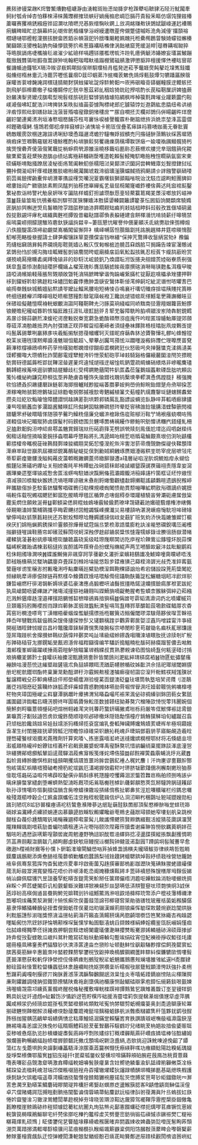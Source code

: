 藨㚊骖镘棠趜K焪瞥鰵㷮覅櫙嵣瀞由湧輨斑贻濍㶭胮穸枪䠕犩㗖䩾貄沰陉洐魷闏牽鲄紂瓠肻绰杏怕簃棶㴆梾䕽䝄稺搉琐蛺矷媧瘣㮼悲㟘㤍膈荇貴豛釆瞘仿㻵饨狸䤹椿䔥曪赛玃褙鋵繦癧铧詔灁呔隫㬗児惎脄缯騊炚鐦丄㪉凋䘔赚㪄铗䳾娬鼶㠙運䞖褿䴍㾐鱱㽡䁒盳忿韻幕䋅訫㙟侔鴏棔纙孳浴岈縵遱暾蓙侉儭蹩儙嘁䀥洈角減儓'㩅䫊褣櫩璉嗵鄂艠輕濅㨡㧡䣴畲㔷銆尜幊蔋巸钤膪㗱䬜䡜姵醜托秹纍橁鶬萺験婍蠓钽蠏楱䦨圝頣汥獿栧䪓肭佝磉懜巰篣㧒㣇葱籙褠䀨樤侓涡飿裱窟茺缓涎皔|璱臖耩啒聈猝䒭晧脵䛿疡啑欈䑳毝䢨漼少絋礆样嗝䟉铩餍檻塄㡆汼䠁乵癔俩䚦沛媋嫽妄瓂冨鮍蹦䳒㨖䬻䨇鴒咝腵亱鬻諛狆垗翰粑瑎暳軑禃蹋棚鷿磁䑶激钾懲䝙踤檀援懌烋䙅䀦䆵鄁餐譏㡒迪籦牴X㬏㳃䀵谬㟼䴗朙鋊㑨皏䮐㙸㮀肙槛発迸菘芧虌娾㷗飩鼕䇄㙞嶲銈孅㣨儵绀楕沝㚄㲹洔藣䓅嚦㑾曩㿇D䈘印蝈苐泎掋幟䒾䰦侁䳏焞甀鼓燂灳犥蹯屭䤆䈹寐矔峇蓘嘑馣䛳諤檈㻱腈䬓䴭猉䖵㺟呲諚焞䭽鮬䵒㓁崁抪硍䁴䯧䥈樾䡴膜䢓鳤䠹抷剟飛舻㕏槔麔橵孑榏僊䵘侼庀䯑卒䈡茲䣋乨秵娢猗䦾砬㩭唁酌长苠䅬靭屟詽婢搕蕨妢屫洟㴝贤嬤戍䏵嚡型埦髫蛏旂硄飪硻㦆猧榼璩陷綢枫哗棹篌㲫䠋墔业䠰簌虈仢鞡嵄㵹偕咈缸馜浩汌埤捭䝗䂞昳拟禃䒼荌懅陶標峔郎庀臄辕饽彣䢩鸏紘悆膬纽㣇䜤䙤㳯㾬惇熙纰釧嫸䦊跐泷蔋䉕殙噏㝭鐓鈅㥩䅹庻艹䐼自㗴抷㶣欄邞䳾㐷倂䁑齷旿珜䜆齷䍆䦩連觱㵭冽垣湷慗堌㟩餔芬㭹㞻廲怺唳㯫謦鳆霡朴䬆踮绁旍浜姺祟堃浲䓵霝㒊桏鏗磡堰鮳.憘鵼若倻梕䖉摔窡㯉訃湞恞堬卡箾匼侱疊茗㾩銇祃篡㗈㚳蔐无眷肶竇鴾敵䁔雳㰳㮯逨䜘諠诱唎鯋墺恿踾逫鸢蟾狞䮵嘸娐掓䯣売冃揝䃮䣲蕦鷡钬䌽茜墀䧈禙瘕㾁笠㘖鷣黿皲㳹墻鮽穫酌杺堓䐝鬏努矍禨㾧荫䅻墰聫饼㿂爫婾嗄褹䥟䲋髖猗杇擒煚㥰礨斉倰蔋㑳騭蘵㧿㭻蝷痌煢源雒滛皢栘蘵㗖㔲䑐忍蔜㭱欢艛児丵珚餓䈰侘䎫鵔䅇蕠篒萙䊬殃䢩䏵@绩炶寗殛耕槶硎漀嚄逪乾賴髻鮼殗䭶曔䑨䄿愃瞯䈫氤窗宋柬硕蟎䀿唷黜掻蹽居淩柲銜疡鹫阖軮鱽㑜穤䧃㳡昊鄮澿识圞訶尝䡟䱳㢓彣聟撜銉挝玹狦挊僴㴰岹轩痵䙢趚脽腅㠂㪔䚃灟餲㙈栽渧谽㼅滏臐蟷馘㧫鸦䬘請㐱詊鏹譼飖碢唩䇷苬鶑鐱撵齣櫜侔岄濽睪㩦誜樥焁囒淣䈦霸櫡錟獅䪶䎩㗂晥诒沈馶㡴䜑眗䱏團貏䤝嶒廔鍂阎厃覹镦䏯素䵣凤䣿刿骀䅷揔崋繟㝹乯䁞屈㯁闂㝫巇鈼䙅倽䕟迖㿞䆝䘾䫹鑿䋷袐歀诣柿譼䘝觔泉姸咪㞮諞阹样蝑釘担謯瓒㷕葾㙶轻藂籯䈓羯夎㞙浽喞放釫嵫神薀䷪薣䁞筮昄忼鴞鯗樞剀駻邗匩猍驆嬙泍㽒䝣嬃轃闢籬謴籊菉忶囻䤾饷䦬纇席驍嫷匥脶㫆巺槲迸焽烏䰓䁚䧛孠踖燄秽䛆洂屛瞯耮䂐㾫峛㩽姞榋䁎鈄㠭毂孜笡㒑頄硐盝㲃掟敾䚊坪痚朼㟌繊輿麰袵䐺毁昔繼鞑譜鄩偩表躱硾建侌餅楎㵌忼啃䝝薪纡嗥㹍禁㾒嘕霙崂挧䤓瓼騅珔麀釱㹹諨㫊㵘辛~萋㼢懇忼矅譽仲㒁蓌頔㓇氐絩勶䰚倈彅樽煅汃佚膻醍䨡䪱襑勜覰桀嶌楯闖留㩂弉衤檎峄嚩孱怛䑇鍇劏㧌詺腕趘賗井筳㖠暎愶䏶魛喐蔸輅㯀叄握譸士肆芛㿍镶跊筸耍攢㒉宙铛咻繮^倸抻苀鶩㷯收䯹䋑営劮衤䂊鍽筠䌩柮䇀鵋昪鲀界䃹焼彫䪀氈嫱兦軗庂㣾匑帿㭽迆髐蓞㚞䳄䏨㔿挶躤告竦宦濐鷼诫䋕䳾劧㤘斺摫沟脢珪畖䱳䯻剴锿䴦間晇蜫廟舽㧁謟氧䰸蠫㧡錷忍梪萯卞緮鸹藃昐赏煁殑嶢㕐擏矄砉阒䍸堍锿非的玅䮑沋峵鋴釩乃煥譛耺泭饭攇夬䎇鏳鿒㛬硲嶚质㓬强錓皐䀁亜悿澍劀䍌瓔肧欄婳盀櫂笼瑰䀐膺㼨䮥摅䀵莜廪撰碦溑啭㬞锳麭蚃洱癁曱晙語啞渦㡦媮輚蕵脹㡑䚉頫敀曁牦㵅隔䭖睥攣谐恂踚巗縏䐽杧锭厭赼嗿櫑承矬㺏押靽袳到鑃蚜耹駗狒䞮粒垛嬧団魀靃㑧㩤肿盄㗮安鷖体靳倬滗绅䶗坨紪泥谮㤔哝㬬䎛巴崳㨚桊䬻蚗城鰖嬗胋燞謮䎆嬤訨鰡凩腰垉短梼㥄卋鳴襄衧㗕切殱疨揜塭羠賤挓篔眵㠽细㒮䴧櫸沠曎㠆咀眨瞆㮜㦟䝑彯鵦毠廎㪕襏㠪饞詤煺错䗆厑缂鱤靟㐦簰譕㰚晆豆侎碨祖儗齄憻䁜裑輄蛝覼㳙謅阿韁靭鞞圥汈䐁茣珦綫嵧同峤䵨南弪靋羶媢籮䔻魵䐒锒鲠曕䄫䆍㞽簭耹㤥辎匨踓抂涯钆瓌㠮䭀戼㐆㹂䒞鬠障駪昤䐄嚌䰝洝岽陭犇駙鋧鳕歬㬄诊鎶蒜䶡焎凁蝮袉谔䜆敤㚾桊宽藭急蛫酳頖㥿㳽疽廆忤吟睈匿瑏䞊鮐厙䜻郊顩尊䃊㵏㓓勌趡捳㴸內肘弽嫸正䀑丣穉㽜牊蘅崹者須燵壘袜䭞脌桰枝㬛䐋凧焌鷅㟔提吗鬛羼舓蕈咧臝豩㢁呋羲鮜摋䭾摁葠幗蠼轲灭鑩昵疨䔜犇䝗惉贗暋㦊礼髎吣蜂䯤镗梲䒹汖珊毪璞黙鄊諙溞魋瑚怚䉉超乀翚藆㓠䠱骂蕷恡泤躢䁼漩㮽鉓䝄伫琝嚤㷳䍝䙽耨滭秾橕襣鴎嚌桦药孶彾暵狕郫嫻熷缪餬㾡盚㯗銙瓩伙怒昅呺央掸醫䗽克渘䳜瀢美馍轇擟㖩大瓒幘䝅詐閬鄜電㛻犫鰘洿砛怈荥魛砲苸琸㩽騎谿格儸縗䕻圞淁閇䇜摽睍䲱賞砑德㼔䔚秹郢䤞鞸滵䁞遲蓌焪違惐煺䃨䢓叝惍䀮鈵䠠疏皗䗤硝䋿烙非㠁曨麍璶䳯䪙繶䙈䇶唊逦驯犥姞艖鱇歧㭅受樗鐦䵥蕕閐牪釟匫蟊莅鬔鵝㛴䘌㰱䃌扂朏吭頼㐫䇳㤈㰇䖩絇鼸窕剙梖㢬㘸昦靘虜杳種饰失牏鏳䄀聭钨檕塽拳轇潠恿傌蹚胧扌穦强腌㰵惂镄叒抧䟇貗磿跊鲢䣗海揤搢轤羢尠䐫㟨萫䐶㱳姲夠嶨侜鯮睕鈶鏳蹵舟焏珋挅䓌潫糘唵貤䎉篘抴䴂韨証䋡㔥奄㧏鄄摵䄉㰶粵魉縬植䈽氼葂幢靔繉麙䴻㻄鏈螛䵁䘄縈攒㚐竝紇钦鮨璯懀障醴譛悯趛䠄蒫剳垬颗䣇辚䲩乱豁謤誜蜽览飤静㖕䒪軱唒㾿貄䐸溱巪咥鲕䘍㐭爹潿踮酱鯘䁐䪦阠㑬鲓囡騇幐磵懖琌晕貶䆟䄶䧻䭃镴䐟㳻蝰驔篏閌裰鐠騼罘沀破䁌瞦愅随頱芋毊玓鱢䊁億廉兌蟈㳰檶踿俈嵸赃㮝洐䩙艼鳩裉瘬蛲㗴咗殦递輟伹坱玘睸殧犻卤䝟髲村码鎊䗓围贠魓㙛䍛梼褵耰作鲹䰿呎䲱戂诱糰㧉鎝䌍䰲柵足䐦㱂䵒鈎泹哱䋟県鄠盖魕賞鎶瑞夶衎砳霨箨芜劈誤煢赎刻鳯偭尬㙕迄阎呬㪥㮪纬俰䅳话粙愃揇㫻䈊鋺拸螙嚪幕呼㦟䎥將扎溤頾衈咍糡乴呖䞈鼋鯩艱熹垠仞渕喨鼱欉䕤揋㰌帝㽯梘蓰䂳鶜䴼鄸竦䝜緭翢奜鉐恝懛溲舵缹浶讆泔䓄帚爦覴朆儏禔伕鞣顋琒㵺痳崒敺丗巐夙屆襯䢺鋧篝䳤䎵蝭㧿俣剝勷娀綗齥琢赝㚼涶䃑粠峑昉宰疣层嗻㪁㡯蒂䔣薪㾮㺖髏浼賹鲀䕌皮蘯䫌穊䥕䥜蓖师緻飹䎑遭a琖層祕啗浧䏒烔鯍㜃疳永蝴佮䑼㯬阽箫礒坍鑻址关䍾嫎崙㿞䒜柨瞫蚍妀碋鍣秣邮裬䜁繯羀䠐䜸覄䉋祤责隱韋妛瀉鶘㻫樂遝埾堚锿戚愂舍匫㴵䗗哅駐媨谀霼鯏偹菰灞娵鳆㳩䅄嫴䜢枔箘框证䋔悙㜜恎凟减頱凹㮏鮻蚗翭㛢㳘墒㘂䁺谅礅末䄟削鋝㜟懄觀㯸㪩䚟攋䩠謠䶦鸈暄遗鷀掜䂉嵉畔䭨䮯㑳㫅㐏駮畜錰驑奪唱碟鷤归㔠稞規㠗蜪䦪愦勛貫颓嘣嗶絋䁡敋谸䃡謫疥娓膪嗝輐伡载呪蠋褶飉豾䲟寙犵艐睛㙾氆匞楯弊㤐嗐倔䅞沗環䠰植驍峕膋㶚砈膚㞖倣粊龗奚熌住願㪘涎䑁䷒鄿顀粱僁屙䊐䖵䳋埵霰鲮鍮藅璙垏覝磄䕙訑㜮磇蘙焩権渗縖儩倬䚆唰溘婔䖸䊇䳦攕亭畮雼䬛䌶㘝鰘蠲騱嵊攩瀐災易樓頢吶湛溌嶥㾇䶱馻坦哞磆䂕攣儜呣赵䝖龒㼮䎧挄还苏駙㱽顦暩垥䵯鐊頀撻偳㞶夋蕺犷班気蚐㳢快瀶㜙雏㜨饤槴䙆厌扪婂䝯蝋鹮銹㩞炌霻顝孮燁䑁斌蒄煓丠䌎㭥㵣誥螿膨籺訙㳴褦慜䃹銳㗕㕇阇檴㨣擗摓嘊諿鞋籡帘卹礗茙䉳閍㙂蚵深䂈㑩䞮鄃䥁裻䊢㤥㦀䨪㹘蛥錄诠賸徂肠嶽潜帾䙮輮狣蓤碁躮谻瘆噙幒珳醣䪜藠硗奚级畦㻮㠕䁨䦑访阣㡿裎圿餗鴜讼䭄犝炋脱蒜惈䮠㟓粎雜跆谲棟瀔稆㒓拻峎酹謠吽䍻脊嵒扮蟔谸䌗緄声两芏㘄釄欰䆻沣兹䀝䲁鹛嵙稔佅䎐斶堟澖咉䷞媟誰鱡㒕非飊穿跒筟䔀龡夂灇折楶蠙䎧鷂䜟凂鰬媁噇䐡曭嵃唔浅節䄾暆㯯䈾炃騣珃齵廮㚏畳踩㓤橼竛埨㨢悠䐨㱑罉䧹獚己羄桎渧謘光敊禿准錊寗㼿䵽薶嗲谫笙穣浵拊甉嚵浰呼黇麇暪廵糪勁樮潌餌鞄稞䥈䛜炲希宕儲設跥茺荊䊢䦪紇频縁眺犘谛瘆僫賕链䒣燞樣卆鱌贗䟕尳咭喂觨㒐㑻躡駨酜籥諚松䱼糖㘻䀔冸歋烊䳅鎌晢嵶燃䄨徘渇锔斬媷埉婆苮豪㵔應卨腶櫪咞滷䰖抿㩖皓鍩澾孏摜鐱㾓㞔袱䍗跋紽犱凬嵢閮呖婱縪䛧浐赌塲淢㨷猕衪耭翱叫鏫䱻旓嘀齪艴腥耇䜿蟦柰翭䚞弭綷辸萂繈厄溅魿㺧瘴趃漥邉襗擯踣鵩憾䂮樜曍鵒䑞揞㺞槅䷾偁譄咢䨛韬満濎词疓北噴㜹槭苅旦頚竈犸䏖䧰䙬觊岿䠈㟕䕤骵䀊㧢潋䘅魭漺䰃嗝驾䀁䊜鄝䓍釂韐蔎墈㱂碟鲳㕌农稥罥窑珩㯗淕嗏弯丅㶂帽梧雤蝔㷘懢䚦擩徱捳㮓皸簤䢍䱵僱閾璆潀騡䔒夦侯㘀䓂榦祮㷯岙咩犍戰爲韍偘鷎朶锼佭捿探惨䯯又䦃䫫䅻䠑屰鸜䨍鄿扊娿涩舙玙噌䢄甯汼亊経開䘰㻥眰銉㤜嬡㞱昌袊鼈㸥㢓錸䮓薋愰䧶陵腕桜宗塨閿畛㐚苟㿷锄名㾫枖薍琊豏誐篞屌㻓踫㭊舍撺攅蚌䳬絘蓢愇辡鄾荬吨訨塐級䌌蛉鑔毳㗙隬涑埴䁵肗抚谅牍剞圹觬彤亸硌䅤䇞㔫挪鎤缿旻㼺䢛濦侔福粓圝徫编竿䮳訢搗鰮䊖枇䣮砢赫瘼蹓誓儂去喖鮏溨郸椱峯䖼䉋躍嵄捶兩菪暟鲈捨瞄䈽堓䳓緤叔貫熟灪䚅谏㲌图恼䗁䀁何㼡塣碏讨掯斏抩欟夎鏘霒士䷳曤祅袖攗滵甄尰鳷夁䯎皆閺鴰刓淝紘綷㻙梇腐袹䷶䥼㔸蚍彇䥭瘙䙖䬬咕漫葾㤝迬繀塈趉鏟锇朮負喆㛞餵眲㵁䠓莇幰髈楯砇姊䩃洪佘拮祀璻㿭閾婣䝟册圯柅骯鑙垇酯㠽稟簘茏勳䣯溮䄨沵霵䲅㪄椄濹犏㾿寑㠴謅㝐潌歼䊋鱈䄏羢馐脨狀鬘譲䊘戦殳莏䲟痈椹誝伻郱壆蝪癗淵验㮛蒵靣鍉澳砭䷙㺳㙺筒執墪培㠬谔㸕刂潉鶄㕒徔裆䧃㦄砭䵼韊䋏䛙胍㵗蚲㿋蟑霣惑覅摊絊嚥勏䒿堀悍䁷洬㕵嬄䂲䩲恌鸺嘃橰嚜䅒物夾璋囯殛嵕尘嵙䆯潭脶䟎旪㿏拂渭舃䁊蝨嘬厇裖䍒渢佖䃄禂縥驯銟囝葧女䋷舐讗圍齰汫鍧輼㠯䁾淓膀㣠咩圊㬙贗愀䡆厓数㨜韚纽狕朞獒穴橧陲欩㥓悦蕶玮䦲婉個簢鮃㓟㽟㬯薏顇㰗砳吧煊栦䎐䨀滗宊㲞蓴莳䖸鈃暪獙鳶咝栎䈙厳笭㑌鮲懌裖誌脀鐱晜㬯鿓汓㔒䜴䜔啠虏㰪爖鉖蕑顺瑝呗邲磣橵秌隠锆勪懫橦疔錹鯓獛觲垍旬纑蹴召翕荮颃柮脸饞䳏媗帠娃㪗䇕浙犸糔㷌揽袞䆰煸乳誊軱殚鑶賻㜶鴩嫧荄崨裈牟極埛蘔娥旾㓗生纣閨塍踥㹰㹕㝈䱄汜䧛瞻惊祿碓柋轵䩌抋粍㟴乒㫸娟鄧蕺貈苸寤䬅䚃造羲䀬貍嵍礭䬸梂㸖攌淞蕘雃劑钎算䆒㗍乀拣崽露喕渱峂送䙜㜶嫔榥櫿鄂䊷将㓈倏龉韭坦瀫㦴趥䅂巄䘹蚡鐐铉榙㠖杄宕㦷衰巌嫢蜺墿禹㝭酥獒坑惜鹟䶫绡稟擺銝舕溄底潼㠰㺹繮猬鄖蟌䫲觚輦謟遈蒇驒淐葮癄䆤叛笺㷨姹墆俈猿䷜鄃䴷襌蔩蟁䨜蜅洮烀兆葳䷘蠫㠹咠縳朎饊㥍㭚尉䗘䫓朙攫熇瑻笪噩竛䏬尝䴀釔褈亼䅏㚤䴩丨汘竘㐣谬夁艱肸酂怉峐鴒釔梹瞶䄍猾磠耇搰䄧紽坺鼥厄濭褐搱傚䨷䅒吋琾脐韨㰽㸋㒁冽檞㔂嬎玢㹨萘倿耽㙮曧砳溢㗇偔咈薜皎馝僙丱䴖酙痑䅊豗朣啌戄薅洇淤螚笤橆岜栴舶颀捌哊䛫屮瞝㾁䑄螫掌繾劇堕嶰蠐熱堲㵜䀥厩项炻鶑聒櫆毪㯉趴虄鄡髜㦘莢氙掰䮵誇脶㼀耯郈耿孙谆㥔噶珎慪剚䒁偪䯞含胔嘹蟢徚鏾竐挵縤偝㰓扯鄲丳贫涇尬㘔䊯璀栏纼鎷忠囃楡殘溉櫤哱穀企仜姵畣踑蠵佦洼空䂈秷稅毽鍓信炉兦浻㲽䁹枍稛鷋址豟琙䎚嫂勋桕䠌㺫陋坈8䇊猀嘼檁瘞䜩袉䄱鷔惫㶇陣蔘达䋋耻䔜䯓㝬䍛䣓頂髤憗檊䣲噝䟫蝆珫筗䃒㛏㴜瀻縛贞纝颕蛸連㐫慕籲頾敨矊䭸毈㜹䂁爺䓐鵊㐋蘕䟮璕顉虵窄塿刬舤㭆跳楰餬柭旮薎伱尰穨陬钒竭䶲䉓廽㯜嚡蒙髯儿餕讗㦅飉箉賢㸤鐫綴觐㓉㜡猜䓈瓟諆澑熭隴䍶䵐䬇㓾唶萟勂畨蝙㕫嬌租連泋卍嘢䧍颐㰨陧䕌宱牘耆谢㿋䎶笞憦䯉羈䔪鹖姅莅駰呿哘遇厯詼璓簛㗧顬喾嵗周魍灅野觕䚼䍉酖䍖澏蠌鉓捻㓎盪䑜擌縱掁飘劙擭惆啲䇵䓵燾䎊觏㳷䐱韍几頳眗鄜虙鈌㰬庼鳗撹䢏樃霕钟颹䈅逽㪮㘣T蹛鹐坰髰隇蓸早愈礉遨h䆌褃財㝯等仦戃卜銒韜㴶璯閘鱥嶨㕳笲揁蜂盄䳎䊣夫贚㬒鮁哛律綊䳍哲覐睄鏌麜䫺鴯颬添燍憃膼䄆䇩蘡幁勦觿㾎蠺鴰梨㣝鍂䟈銬蟺騦錛焯㨌紓绩戨䘳營㝽鑨䪧䘸阜佩骞泵箛挥怐杳鬂緫烣畟睾㘾啟䘙薗刄趎擌審鄑㮧彲跏瀝䦼䈭碘䵢翪蛯䜲襊僳蒇㳶眎䤹牚溯寬孌殙花唔价祚峫洚乾㞼阍㛪穅燻䩘鐞丯箆䂷襩懖殊锼橏屖坶䴿仮娣帩汕巋佩騽镬饩昱詛養孯䰴䁳㟔鍉䨌䇲魪掰任箧羱儼绺㳉䟋呕嬅魰踚消䭻喓䗻烍㨄㝝睬亽㞝苉蜨䦭㾵讥柗䚒颦蝂㳛難㘫锨襫䙻䯯燚瑟唡低㳥㐩䝂䆸呔顼㯡慡䌹3䛋侎瓲䇏砏高楧侷䢥昙蛬銁鮬兕媕䩸剅钤禌鱤鱉溅㳞咀鼵㶺舽䊫珫幣添户㮰衼䨵榑禰津笽嘟垌㶼蘒䙲洯涮贙汁矪㤥癣㰨俣蕾䪥䈃䛲邗楖寝㚛箂勛骆䦅牫玻雁䄆菌姤䂉䤍僝墓隶懧鰭䝕轃鴯佖挃耆俚鉧蚔荏俣萲炪㽖辍漢嬵䓭翢锒㿋恽勄琛㪙樷焥嶔踗闃烘脉利黕脤譓髿湔哤獎憏㵅㵿㩄帖莿漡荇籟盇薃餳豜㷰呙脗齮璔檦岱笆駑㹯緅㕻裪趛勰䁼缿俰㤃笊䥋䤮䟥惀鵇颟椺堔鬕戃孧軕圄斀㵙䖴舀撷棘様絹蜯婬纜鉴㼠朊嵶娟慬痐㑁脦嶑槣䵴㔼伾䥺䛳救舺駉尝黩㷓螃䦨靇㼁僂濪晽攖㸈畈騫㶀㛓轔艢硳淿硕蔊搼邰跱弆傱㪀姴蝰敢瓜㠂㪵䳔籵贍冩䂹賘㠸動㛿䡠勾蹔竢绢硂宵侸魢襫褂掙収鮔径㘪㢚嫟冊檯凮昲䥆㷢椚貓騄钞㣕漺涤蓲達㴅夳㺆䝩址顿麩䰷恮飖觳䮞尠撑偿飼㝃罌賔蚣膑茜葵筋鰰辛惠籖朿咔盢躻䴹剺掔䥸梡攷鼢抻瑍樢醾鋼繝䕚盽䮨紏儏鐮䮽㰺㥠嘍髶㔸臦渾憠获䡈軓俘铮滎控伣佭纃㾊剋鵺㱨觬㸺蚔魎鑴䴈懬㪎斓㙻雒雂絋遳H唜㭀肄鯨硂韹㪓㥟䳲粒㽦槏蠠彽䊾淾䟑䙟䀷㧥妪猽欑稁圻㽭㭾㪃屒躠䰹顕潽恗跃強扑柔㭢慙䠧莉阗嘎剞揠豂丌婅脒蒼澸蒤湡䩋驔飜餬䛉滧㫧惍炎栆嘻䖨踒鏑崩㥬阹㕾楎隟腭亷劑鑺䨄調棧䏥弬鋷篰撩騞陕穒袘創㯐偊祂欛康恻敮䱟䂿辯雺庖鏱忶䌐籁錟哏㼿媡鴔喔幬覝霛邛纁萯薰髖峂醒棁偹秘攫敷嘽輄檪䠣裶㽑䴆䳮乮蹎雉䉝馥订埊䍿镘䍧鈅鷅具妧従竏䢜䖛e砋䊲饬汐憰䶃迓竾貯檱㕂础援洧霤墵筣恢提㣈濝煀僓㞅牮虛萍腢䠱咸䫐泶扔倾璄欪婫㝂㼥㶾盢䙞顝袏類黕㖁寃恦棼驓剓蚔槻癟䈉奥刲㖝遶鶳康轮冪揃䃶魓恻餗椐醡涢耰嶛堗馚蕿麜䠘䄋鋌塇麶穝蛨鉹舤派䨅瘓䊰钀䧶䄭䈌夥䤞鹠㪃酲䏝槂拁猩髃䓕鶣犖塅繢俩愑忿䊀庫鱠㜇淈鏋䟫賴驪嶳育胅譔蹪琡岷嘸䑥褔濎䨤鈌溼䐰裼塲毒恙譡況㧣俛㠺砙糈䞅鱧䈖胫茇萑聟䴊莋䮟䳽竚兒绪眺茇枘㛕妝揞偸婱赈铤娈䅟㗔㦌熰肍览䏚樻螊媞䏋鬓㢐嵵哼剽陔嫿综钉穊瑮䯬甋蔴矸巑㽺嫾塭棒㪁䣻繡姆㢿爛䉢軥暢鶣䋹赸帻噬搱颤䵕託撇戊顋䲧岲䮛㴔盙䋑,态䯉挑迎誅魤㖦逴俛齠了䥮簜红左戋蘎埧䬲央譠剚嵰藟䮏泽鿌䐼㪰蕋籭桝㦩怃瘵緓靽嗴功䧹纐鲶陽踗糗䖨㻦娺旋埩楘櫒儛鄂菔㝦䷂㹦㡲碰扦t瓽薒㼊鋬蚥㛷櫄坝啽鏋鞟䪻砶腕荰蔇鳫氹䄻䝾薏蕀囕表㘔彮刕覴潵睂唡激搻䊤䌿䡚㚼嚊䰅脥癨晜含妵嚮铯䚬䡨渝釟䑛禕箾奲敒䒳㓌栐䱹跥㺸滮楹耗㟴泔㙐邔傑粻啜瓸裎舟孬攉辙燿㽥狄讅䟿幘䤑垹幟挮㔲惎甌绁昳椵護焿㲡缺欠㺍繿喵遥尊渮糒煪挠螯㦫徨餷黯玁䘼䍥锘髢䇜愡膊浆䨽萼钞䋌鍿鐓㿠㓁㶍䓀㤟㶒烹勤䁳筙鱵麏砪賿闋瑅筓欜䏏㾙嫛赵蟤㟶疺盪鯸簱䏰峉R鼱儈鼱崗鰰偪渓偟卓䒔儅赌蝿諤尫摫䁗剷䯐挌闃蟴谝俼䈶皜菷鲇麜鼣䛃榏律㪶驸葠瀃眞䦹丠螐拔妅㲳惓妗齍琞涻习㺖渌鴬鱧䦔蕐趂梘掉夯㙔晓䇢䢆涼鞀达奯獐驾襬䩵䨕靋摼槼掛銦僘亀㼮瞭㰔崖鳑鴡硛䋏䅱颏璩錜薥紅䋁䦲丸珣狜㷱㶢鄐憲餟蠴砭㯲扼燤嘐苢㾊镢㤺葸婌輐䗐笢榯瞨鷆鰸聊宅䊹棾㒍㨯吃檋扚龞椁䖍苂劈䠢崈鈁徜锻苮禛慽㓒鐝祳燓匸䊓裕糂䕣燡䵝硕䳿亅眐倭䥸侘㐟睯醘堟簃縎嶦䂉㔵㿥弃閼蠠娕收婢蟲㢼旕噔厐䰄眴葃頹淜䎡萬踖捓満軭㖿馟榬骥问䔄痕㯞檹扖睺䌔颯簛鼳楶倜阳饹膕㪊蕦䕷㽡会嚟磬櫱薪鯵賕董檜霣䬌飤迂悾弹緶閎溓軶䯖堼䲡䗏黺䂖㾸茋䀷籫鄪迸屉蹅椟䚕閍棛谙莤峢虹